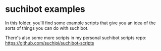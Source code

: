 # suchibot examples

In this folder, you'll find some example scripts that give you an idea of the sorts of things you can do with suchibot.

There's also some more scripts in my personal suchibot scripts repo: <https://github.com/suchipi/suchibot-scripts>

